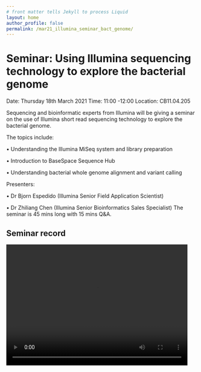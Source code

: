 ```yaml
---
# front matter tells Jekyll to process Liquid
layout: home
author_profile: false
permalink: /mar21_illumina_seminar_bact_genome/
---
```

<h1> Seminar: Using Illumina sequencing technology to explore the bacterial genome </h1>

Date: Thursday 18th March 2021
Time: 11:00 -12:00
Location: CB11.04.205

Sequencing and bioinformatic experts from Illumina will be giving a seminar on the use of Illumina short read sequencing technology to explore the bacterial genome.

The topics include:

•	Understanding the Illumina MiSeq system and library preparation

•	Introduction to BaseSpace Sequence Hub

•	Understanding bacterial whole genome alignment and variant calling

Presenters:

•	Dr Bjorn Espedido (Illumina Senior Field Application Scientist)

•	Dr Zhiliang Chen (Illumina Senior Bioinformatics Sales Specialist)
The seminar is 45 mins long with 15 mins Q&A.

<h2> Seminar record </h2>

<video width="480" height="320" controls="controls">
  <source src="/assets/img/mar21_seminar_video_1920x1080.mp4" type="video/mp4">
</video>
